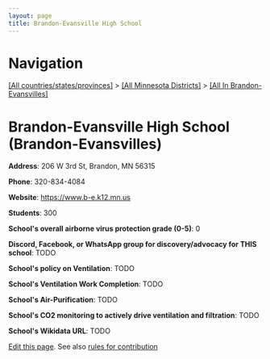 ```yaml
---
layout: page
title: Brandon-Evansville High School
---
```

# Navigation

[[All countries/states/provinces]](../../..) > [[All Minnesota Districts]](../..) > [[All In Brandon-Evansvilles]](..)

# Brandon-Evansville High School (Brandon-Evansvilles)

**Address**: 206 W 3rd St, Brandon, MN 56315

**Phone**: 320-834-4084

**Website**: <https://www.b-e.k12.mn.us>

**Students**: 300

**School's overall airborne virus protection grade (0-5)**: 0

**Discord, Facebook, or WhatsApp group for discovery/advocacy for THIS school**: TODO

**School's policy on Ventilation**: TODO

**School's Ventilation Work Completion**: TODO

**School's Air-Purification**: TODO

**School's CO2 monitoring to actively drive ventilation and filtration**: TODO

**School's Wikidata URL**: TODO


[Edit this page](https://github.com/ventilate-schools/MN/edit/main/./Brandon-Evansvilles/Brandon-Evansville_High_School.md). See also [rules for contribution](../../../contribution-rules/)